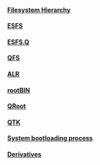 #### [Filesystem Hierarchy](Filesystem%20Hierarchy.md)
#### [ESFS](ESFS.md)
#### [ESFS.Q](ESFS.Q.md)
#### [QFS](QFS.md)
#### [ALR](ALR.md)
#### [rootBIN](rootBIN.md)
#### [QRoot](QRoot.md)
#### [QTK](QTK.md)
#### [System bootloading process](System%20bootloading%20process.md)
#### [Derivatives](Derivatives.md)